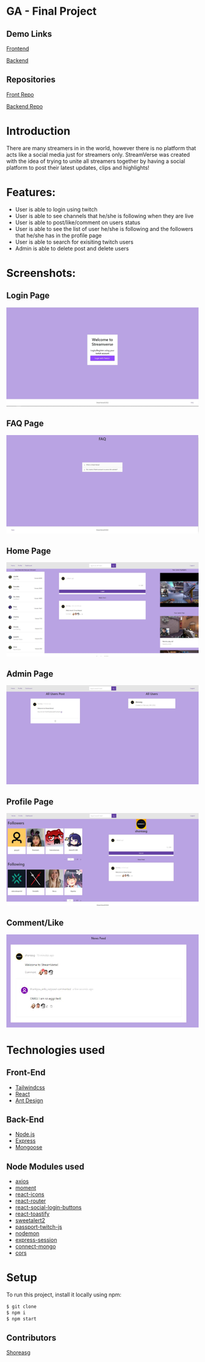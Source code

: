 # GA - Final Project

## Demo Links
[Frontend](https://streamverse-fe.herokuapp.com/home)

[Backend](https://streamverse-be.herokuapp.com/)


## Repositories
[Front Repo](https://github.com/Shoreasg/StreamVerse_FrontEnd)

[Backend Repo](https://github.com/Shoreasg/StreamVerse_Backend)


# Introduction

There are many streamers in in the world, however there is no platform that acts like a social media just for streamers only. StreamVerse was created with the idea of trying to unite all streamers together by having a social platform to post their latest updates, clips and highlights!



# Features:

- User is able to login using twitch 
- User is able to see channels that he/she is following when they are live
- User is able to post/like/comment on users status
- User is able to see the list of user he/she is following and the followers that he/she has in the profile page
- User is able to search for exisiting twitch users
- Admin is able to delete post and delete users


# Screenshots:

## Login Page

![Login Page](https://raw.githubusercontent.com/Shoreasg/StreamVerse_FrontEnd/main/screenshots/Login_Page.JPG)

## FAQ Page

![FAQ Page](https://raw.githubusercontent.com/Shoreasg/StreamVerse_FrontEnd/main/screenshots/FAQ_Page.JPG)

## Home Page

![Home Page](https://raw.githubusercontent.com/Shoreasg/StreamVerse_FrontEnd/main/screenshots/Home_Page.JPG)

## Admin Page


![Admin Page](https://raw.githubusercontent.com/Shoreasg/StreamVerse_FrontEnd/main/screenshots/Admin_Page.JPG)

## Profile Page


![Admin Page](https://raw.githubusercontent.com/Shoreasg/StreamVerse_FrontEnd/main/screenshots/Profile_Page.JPG)

## Comment/Like


![Comment/Like](https://raw.githubusercontent.com/Shoreasg/StreamVerse_FrontEnd/main/screenshots/Comments_Likes.JPG)

# Technologies used


## Front-End
- [Tailwindcss](https://tailwindcss.com/docs/guides/create-react-app)
- [React](https://reactjs.org/)
- [Ant Design](https://ant.design/)


## Back-End
- [Node.js](https://nodejs.org/en/)
- [Express](http://expressjs.com/)
- [Mongoose](https://mongoosejs.com/)

## Node Modules used
- [axios](https://axios-http.com/)
- [moment](https://momentjs.com/)
- [react-icons](https://react-icons.github.io/react-icons/)
- [react-router](https://reactrouter.com/)
- [react-social-login-buttons](https://github.com/MichalSzorad/react-social-login-buttons)
- [react-toastify](https://fkhadra.github.io/react-toastify/introduction)
- [sweetalert2](https://sweetalert2.github.io/)
- [passport-twitch-js](https://github.com/Bioblaze/passport-twitch.js)
- [nodemon](https://nodemon.io/)
- [express-session](https://github.com/expressjs/session)
- [connect-mongo](https://github.com/jdesboeufs/connect-mongo)
- [cors](https://github.com/expressjs/cors)



# Setup

To run this project, install it locally using npm:

```
$ git clone
$ npm i
$ npm start

```


## Contributors



[Shoreasg](https://github.com/Shoreasg) 

